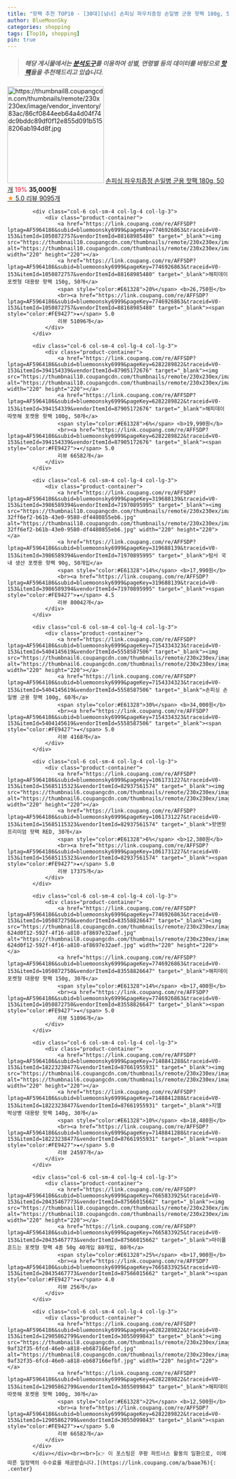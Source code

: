 ```yaml
---
title: "핫팩 추천 TOP10 - [30대][남녀] 손피싱 파우치증정 손일병 군용 핫팩 180g, 50개"
author: BlueMoonSky
categories: shopping
tags: [Top10, shopping]
pin: true
---
```


> ##### 해당 게시물에서는 [**분석도구**](https://itemscout.io/)를 이용하여 **성별**, **연령별** 등의 데이터를 바탕으로 [**핫팩**](https://link.coupang.com/a/baae76)들을 추천해드리고 있습니다.
<div class="container"><div class="row">
            <div class="col-6 col-sm-4 col-lg-4 col-lg-3">
                <div class="product-container">
                    <a href="https://link.coupang.com/re/AFFSDP?lptag=AF5964186&subid=bluemoonsky6999&pageKey=4501290760&traceid=V0-153&itemId=5404156040&vendorItemId=72714917849" target="_blank"><img src="https://thumbnail8.coupangcdn.com/thumbnails/remote/230x230ex/image/vendor_inventory/83ac/86cf0844eeb64a4d04f74dc9bddc89df0f12e855d091b5158206ab194d8f.jpg" alt="https://thumbnail8.coupangcdn.com/thumbnails/remote/230x230ex/image/vendor_inventory/83ac/86cf0844eeb64a4d04f74dc9bddc89df0f12e855d091b5158206ab194d8f.jpg" width="220" height="220"></a>
                    <a href="https://link.coupang.com/re/AFFSDP?lptag=AF5964186&subid=bluemoonsky6999&pageKey=4501290760&traceid=V0-153&itemId=5404156040&vendorItemId=72714917849" target="_blank">손피싱 파우치증정 손일병 군용 핫팩 180g, 50개</a>
                    <span style="color:#E61328">19%</span> <b>35,000원</b>
                    <br><a href="https://link.coupang.com/re/AFFSDP?lptag=AF5964186&subid=bluemoonsky6999&pageKey=4501290760&traceid=V0-153&itemId=5404156040&vendorItemId=72714917849" target="_blank"><span style="color:#FE9427">★</span> 5.0
                    리뷰 9095개</a>
                </div>
            </div>
            
            <div class="col-6 col-sm-4 col-lg-4 col-lg-3">
                <div class="product-container">
                    <a href="https://link.coupang.com/re/AFFSDP?lptag=AF5964186&subid=bluemoonsky6999&pageKey=7746926863&traceid=V0-153&itemId=1050872757&vendorItemId=88168985480" target="_blank"><img src="https://thumbnail10.coupangcdn.com/thumbnails/remote/230x230ex/image/vendor_inventory/9c65/5ad026bd37b9e9c8419d7ac5912b31248e9a6a5daab3020a7e1e8b41ede5.jpg" alt="https://thumbnail10.coupangcdn.com/thumbnails/remote/230x230ex/image/vendor_inventory/9c65/5ad026bd37b9e9c8419d7ac5912b31248e9a6a5daab3020a7e1e8b41ede5.jpg" width="220" height="220"></a>
                    <a href="https://link.coupang.com/re/AFFSDP?lptag=AF5964186&subid=bluemoonsky6999&pageKey=7746926863&traceid=V0-153&itemId=1050872757&vendorItemId=88168985480" target="_blank">해피데이 포켓형 대용량 핫팩 150g, 50개</a>
                    <span style="color:#E61328">20%</span> <b>26,750원</b>
                    <br><a href="https://link.coupang.com/re/AFFSDP?lptag=AF5964186&subid=bluemoonsky6999&pageKey=7746926863&traceid=V0-153&itemId=1050872757&vendorItemId=88168985480" target="_blank"><span style="color:#FE9427">★</span> 5.0
                    리뷰 51096개</a>
                </div>
            </div>
            
            <div class="col-6 col-sm-4 col-lg-4 col-lg-3">
                <div class="product-container">
                    <a href="https://link.coupang.com/re/AFFSDP?lptag=AF5964186&subid=bluemoonsky6999&pageKey=6282289822&traceid=V0-153&itemId=394154339&vendorItemId=87905172676" target="_blank"><img src="https://thumbnail10.coupangcdn.com/thumbnails/remote/230x230ex/image/vendor_inventory/3200/1a03ec1f0017560cf3aec4d9579d0ae456177171a60968eb138432d813e7.jpg" alt="https://thumbnail10.coupangcdn.com/thumbnails/remote/230x230ex/image/vendor_inventory/3200/1a03ec1f0017560cf3aec4d9579d0ae456177171a60968eb138432d813e7.jpg" width="220" height="220"></a>
                    <a href="https://link.coupang.com/re/AFFSDP?lptag=AF5964186&subid=bluemoonsky6999&pageKey=6282289822&traceid=V0-153&itemId=394154339&vendorItemId=87905172676" target="_blank">해피데이 따뜻해 포켓용 핫팩 100g, 50개</a>
                    <span style="color:#E61328">6%</span> <b>19,990원</b>
                    <br><a href="https://link.coupang.com/re/AFFSDP?lptag=AF5964186&subid=bluemoonsky6999&pageKey=6282289822&traceid=V0-153&itemId=394154339&vendorItemId=87905172676" target="_blank"><span style="color:#FE9427">★</span> 5.0
                    리뷰 66582개</a>
                </div>
            </div>
            
            <div class="col-6 col-sm-4 col-lg-4 col-lg-3">
                <div class="product-container">
                    <a href="https://link.coupang.com/re/AFFSDP?lptag=AF5964186&subid=bluemoonsky6999&pageKey=319688139&traceid=V0-153&itemId=3986589394&vendorItemId=71970895995" target="_blank"><img src="https://thumbnail10.coupangcdn.com/thumbnails/remote/230x230ex/image/retail/images/350399385501192-32ff6ef2-b61b-43e0-9580-df4480855eb6.jpg" alt="https://thumbnail10.coupangcdn.com/thumbnails/remote/230x230ex/image/retail/images/350399385501192-32ff6ef2-b61b-43e0-9580-df4480855eb6.jpg" width="220" height="220"></a>
                    <a href="https://link.coupang.com/re/AFFSDP?lptag=AF5964186&subid=bluemoonsky6999&pageKey=319688139&traceid=V0-153&itemId=3986589394&vendorItemId=71970895995" target="_blank">탐사 국내 생산 포켓용 핫팩 90g, 50개입</a>
                    <span style="color:#E61328">14%</span> <b>17,990원</b>
                    <br><a href="https://link.coupang.com/re/AFFSDP?lptag=AF5964186&subid=bluemoonsky6999&pageKey=319688139&traceid=V0-153&itemId=3986589394&vendorItemId=71970895995" target="_blank"><span style="color:#FE9427">★</span> 4.5
                    리뷰 80042개</a>
                </div>
            </div>
            
            <div class="col-6 col-sm-4 col-lg-4 col-lg-3">
                <div class="product-container">
                    <a href="https://link.coupang.com/re/AFFSDP?lptag=AF5964186&subid=bluemoonsky6999&pageKey=7154334323&traceid=V0-153&itemId=5404145619&vendorItemId=5558587506" target="_blank"><img src="https://thumbnail6.coupangcdn.com/thumbnails/remote/230x230ex/image/vendor_inventory/2df7/9c2dbc86af6c2928511ca83567986fb453b667a08a307240e70781198bd3.jpg" alt="https://thumbnail6.coupangcdn.com/thumbnails/remote/230x230ex/image/vendor_inventory/2df7/9c2dbc86af6c2928511ca83567986fb453b667a08a307240e70781198bd3.jpg" width="220" height="220"></a>
                    <a href="https://link.coupang.com/re/AFFSDP?lptag=AF5964186&subid=bluemoonsky6999&pageKey=7154334323&traceid=V0-153&itemId=5404145619&vendorItemId=5558587506" target="_blank">손피싱 손일병 군용 핫팩 100g, 60개</a>
                    <span style="color:#E61328">30%</span> <b>34,000원</b>
                    <br><a href="https://link.coupang.com/re/AFFSDP?lptag=AF5964186&subid=bluemoonsky6999&pageKey=7154334323&traceid=V0-153&itemId=5404145619&vendorItemId=5558587506" target="_blank"><span style="color:#FE9427">★</span> 5.0
                    리뷰 4168개</a>
                </div>
            </div>
            
            <div class="col-6 col-sm-4 col-lg-4 col-lg-3">
                <div class="product-container">
                    <a href="https://link.coupang.com/re/AFFSDP?lptag=AF5964186&subid=bluemoonsky6999&pageKey=1061731227&traceid=V0-153&itemId=15685115323&vendorItemId=82937561574" target="_blank"><img src="https://thumbnail6.coupangcdn.com/thumbnails/remote/230x230ex/image/vendor_inventory/b458/3cff1f36f81524c62a279fc9957c86599a734b93d02c12988fe1753865a2.jpg" alt="https://thumbnail6.coupangcdn.com/thumbnails/remote/230x230ex/image/vendor_inventory/b458/3cff1f36f81524c62a279fc9957c86599a734b93d02c12988fe1753865a2.jpg" width="220" height="220"></a>
                    <a href="https://link.coupang.com/re/AFFSDP?lptag=AF5964186&subid=bluemoonsky6999&pageKey=1061731227&traceid=V0-153&itemId=15685115323&vendorItemId=82937561574" target="_blank">핫앤핫 프리미엄 핫팩 RED, 30개</a>
                    <span style="color:#E61328">6%</span> <b>12,380원</b>
                    <br><a href="https://link.coupang.com/re/AFFSDP?lptag=AF5964186&subid=bluemoonsky6999&pageKey=1061731227&traceid=V0-153&itemId=15685115323&vendorItemId=82937561574" target="_blank"><span style="color:#FE9427">★</span> 5.0
                    리뷰 17375개</a>
                </div>
            </div>
            
            <div class="col-6 col-sm-4 col-lg-4 col-lg-3">
                <div class="product-container">
                    <a href="https://link.coupang.com/re/AFFSDP?lptag=AF5964186&subid=bluemoonsky6999&pageKey=7746926863&traceid=V0-153&itemId=1050872750&vendorItemId=83558826647" target="_blank"><img src="https://thumbnail8.coupangcdn.com/thumbnails/remote/230x230ex/image/retail/images/3331441206362278-624d0f12-592f-4f16-a810-af8697e32aef.jpg" alt="https://thumbnail8.coupangcdn.com/thumbnails/remote/230x230ex/image/retail/images/3331441206362278-624d0f12-592f-4f16-a810-af8697e32aef.jpg" width="220" height="220"></a>
                    <a href="https://link.coupang.com/re/AFFSDP?lptag=AF5964186&subid=bluemoonsky6999&pageKey=7746926863&traceid=V0-153&itemId=1050872750&vendorItemId=83558826647" target="_blank">해피데이 포켓형 대용량 핫팩 150g, 30개</a>
                    <span style="color:#E61328">14%</span> <b>17,400원</b>
                    <br><a href="https://link.coupang.com/re/AFFSDP?lptag=AF5964186&subid=bluemoonsky6999&pageKey=7746926863&traceid=V0-153&itemId=1050872750&vendorItemId=83558826647" target="_blank"><span style="color:#FE9427">★</span> 5.0
                    리뷰 51096개</a>
                </div>
            </div>
            
            <div class="col-6 col-sm-4 col-lg-4 col-lg-3">
                <div class="product-container">
                    <a href="https://link.coupang.com/re/AFFSDP?lptag=AF5964186&subid=bluemoonsky6999&pageKey=7148841288&traceid=V0-153&itemId=18223238477&vendorItemId=87661955931" target="_blank"><img src="https://thumbnail6.coupangcdn.com/thumbnails/remote/230x230ex/image/vendor_inventory/07cc/c238cd2ce622eba79e2076b47cd32c49134943f80bf12cd457d490d2e46f.jpg" alt="https://thumbnail6.coupangcdn.com/thumbnails/remote/230x230ex/image/vendor_inventory/07cc/c238cd2ce622eba79e2076b47cd32c49134943f80bf12cd457d490d2e46f.jpg" width="220" height="220"></a>
                    <a href="https://link.coupang.com/re/AFFSDP?lptag=AF5964186&subid=bluemoonsky6999&pageKey=7148841288&traceid=V0-153&itemId=18223238477&vendorItemId=87661955931" target="_blank">지엘 박상병 대용량 핫팩 140g, 30개</a>
                    <span style="color:#E61328">10%</span> <b>18,480원</b>
                    <br><a href="https://link.coupang.com/re/AFFSDP?lptag=AF5964186&subid=bluemoonsky6999&pageKey=7148841288&traceid=V0-153&itemId=18223238477&vendorItemId=87661955931" target="_blank"><span style="color:#FE9427">★</span> 5.0
                    리뷰 24597개</a>
                </div>
            </div>
            
            <div class="col-6 col-sm-4 col-lg-4 col-lg-3">
                <div class="product-container">
                    <a href="https://link.coupang.com/re/AFFSDP?lptag=AF5964186&subid=bluemoonsky6999&pageKey=7665833925&traceid=V0-153&itemId=20435467773&vendorItemId=87566015662" target="_blank"><img src="https://thumbnail10.coupangcdn.com/thumbnails/remote/230x230ex/image/vendor_inventory/1bab/64a6ce061cf52ab84a2ab5253000e96d1ceb3af21a9de7bcefed9e33ca18.jpg" alt="https://thumbnail10.coupangcdn.com/thumbnails/remote/230x230ex/image/vendor_inventory/1bab/64a6ce061cf52ab84a2ab5253000e96d1ceb3af21a9de7bcefed9e33ca18.jpg" width="220" height="220"></a>
                    <a href="https://link.coupang.com/re/AFFSDP?lptag=AF5964186&subid=bluemoonsky6999&pageKey=7665833925&traceid=V0-153&itemId=20435467773&vendorItemId=87566015662" target="_blank">마이폴 흔드는 포켓형 핫팩 4종 50g 40개입 80개입, 80개</a>
                    <span style="color:#E61328">25%</span> <b>17,900원</b>
                    <br><a href="https://link.coupang.com/re/AFFSDP?lptag=AF5964186&subid=bluemoonsky6999&pageKey=7665833925&traceid=V0-153&itemId=20435467773&vendorItemId=87566015662" target="_blank"><span style="color:#FE9427">★</span> 4.0
                    리뷰 256개</a>
                </div>
            </div>
            
            <div class="col-6 col-sm-4 col-lg-4 col-lg-3">
                <div class="product-container">
                    <a href="https://link.coupang.com/re/AFFSDP?lptag=AF5964186&subid=bluemoonsky6999&pageKey=6282289822&traceid=V0-153&itemId=12905862799&vendorItemId=3055099843" target="_blank"><img src="https://thumbnail8.coupangcdn.com/thumbnails/remote/230x230ex/image/retail/images/3331439750320665-9af32f35-6fcd-46e0-a818-eb687166efbf.jpg" alt="https://thumbnail8.coupangcdn.com/thumbnails/remote/230x230ex/image/retail/images/3331439750320665-9af32f35-6fcd-46e0-a818-eb687166efbf.jpg" width="220" height="220"></a>
                    <a href="https://link.coupang.com/re/AFFSDP?lptag=AF5964186&subid=bluemoonsky6999&pageKey=6282289822&traceid=V0-153&itemId=12905862799&vendorItemId=3055099843" target="_blank">해피데이 따뜻해 포켓용 핫팩 100g, 30개</a>
                    <span style="color:#E61328">22%</span> <b>12,500원</b>
                    <br><a href="https://link.coupang.com/re/AFFSDP?lptag=AF5964186&subid=bluemoonsky6999&pageKey=6282289822&traceid=V0-153&itemId=12905862799&vendorItemId=3055099843" target="_blank"><span style="color:#FE9427">★</span> 5.0
                    리뷰 66582개</a>
                </div>
            </div>
            </div></div><br><br>[👉 이 포스팅은 쿠팡 파트너스 활동의 일환으로, 이에 따른 일정액의 수수료를 제공받습니다.](https://link.coupang.com/a/baae76){: .center}